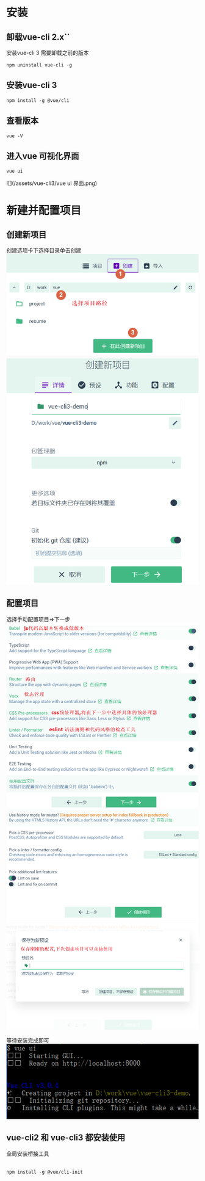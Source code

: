 # 安装
## 卸载vue-cli 2.x``

安装vue-cli 3 需要卸载之前的版本
```
npm uninstall vue-cli -g
```
## 安装vue-cli 3

```
npm install -g @vue/cli
```
## 查看版本

```
vue -V
```

## 进入vue 可视化界面

```
vue ui
```
![](/assets/vue-cli3/vue ui 界面.png)

# 新建并配置项目
## 创建新项目
创建选项卡下选择目录单击创建
![](/assets/vue-cli3/创建vue项目.png)
![](/assets/vue-cli3/创建新项目.png)
## 配置项目
选择手动配置项目=>下一步
![](/assets/vue-cli3/所选插件配置.png)
![](/assets/vue-cli3/所选插件配置第二步.png)
![](/assets/vue-cli3/创建完成.png)

等待安装完成即可
![](/assets/vue-cli3/正在安装依赖.png)

## vue-cli2 和 vue-cli3 都安装使用
全局安装桥接工具

```

npm install -g @vue/cli-init
```




